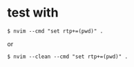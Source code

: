 # test with
```
$ nvim --cmd "set rtp+=(pwd)" .
```
or
```
$ nvim --clean --cmd "set rtp+=(pwd)" .
```
